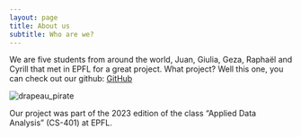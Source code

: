```yaml
---
layout: page
title: About us
subtitle: Who are we?
---
```


We are five students from around the world, Juan, Giulia, Geza, Raphaël and Cyrill that met in EPFL for a great project. 
What project? Well this one, you can check out our github: 
[GitHub](https://github.com/epfl-ada/ada-2023-project-thepiratesofthestreet)

![drapeau_pirate](https://github.com/giulia0402/giulia0402.github.io/blob/master/assets/img/crepe.jpg)


Our project was part of the 2023 edition of the class “Applied Data Analysis” (CS-401) at EPFL. 
